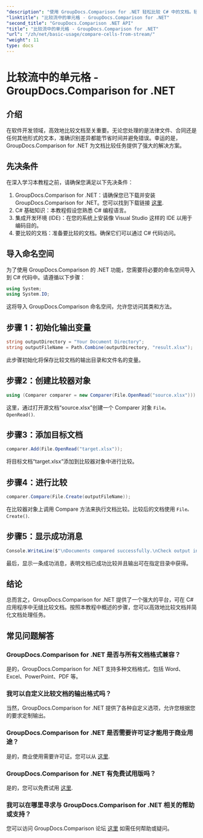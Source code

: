 ```yaml
---
"description": "使用 GroupDocs.Comparison for .NET 轻松比较 C# 中的文档。轻松简化您的文档处理任务。"
"linktitle": "比较流中的单元格 - GroupDocs.Comparison for .NET"
"second_title": "GroupDocs.Comparison .NET API"
"title": "比较流中的单元格 - GroupDocs.Comparison for .NET"
"url": "/zh/net/basic-usage/compare-cells-from-stream/"
"weight": 11
type: docs
---
```

# 比较流中的单元格 - GroupDocs.Comparison for .NET

## 介绍
在软件开发领域，高效地比较文档至关重要。无论您处理的是法律文件、合同还是任何其他形式的文本，准确识别差异都能节省时间并避免错误。幸运的是，GroupDocs.Comparison for .NET 为文档比较任务提供了强大的解决方案。
## 先决条件
在深入学习本教程之前，请确保您满足以下先决条件：
1. GroupDocs.Comparison for .NET：请确保您已下载并安装 GroupDocs.Comparison for .NET。您可以找到下载链接 [这里](https://releases。groupdocs.com/comparison/net/).
2. C# 基础知识：本教程假设您熟悉 C# 编程语言。
3. 集成开发环境 (IDE)：在您的系统上安装像 Visual Studio 这样的 IDE 以用于编码目的。
4. 要比较的文档：准备要比较的文档。确保它们可以通过 C# 代码访问。

## 导入命名空间
为了使用 GroupDocs.Comparison 的 .NET 功能，您需要将必要的命名空间导入到 C# 代码中。请遵循以下步骤：

```csharp
using System;
using System.IO;
```
这将导入 GroupDocs.Comparison 命名空间，允许您访问其类和方法。

## 步骤 1：初始化输出变量
```csharp
string outputDirectory = "Your Document Directory";
string outputFileName = Path.Combine(outputDirectory, "result.xlsx");
```
此步骤初始化将保存比较文档的输出目录和文件名的变量。
## 步骤2：创建比较器对象
```csharp
using (Comparer comparer = new Comparer(File.OpenRead("source.xlsx")))
```
这里，通过打开源文档“source.xlsx”创建一个 Comparer 对象 `File。OpenRead()`.
## 步骤3：添加目标文档
```csharp
comparer.Add(File.OpenRead("target.xlsx"));
```
将目标文档“target.xlsx”添加到比较器对象中进行比较。
## 步骤4：进行比较
```csharp
comparer.Compare(File.Create(outputFileName));
```
在比较器对象上调用 Compare 方法来执行文档比较。比较后的文档使用 `File。Create()`.
## 步骤5：显示成功消息
```csharp
Console.WriteLine($"\nDocuments compared successfully.\nCheck output in {outputDirectory}.");
```
最后，显示一条成功消息，表明文档已成功比较并且输出可在指定目录中获得。

## 结论
总而言之，GroupDocs.Comparison for .NET 提供了一个强大的平台，可在 C# 应用程序中无缝比较文档。按照本教程中概述的步骤，您可以高效地比较文档并简化文档处理任务。
## 常见问题解答
### GroupDocs.Comparison for .NET 是否与所有文档格式兼容？
是的，GroupDocs.Comparison for .NET 支持多种文档格式，包括 Word、Excel、PowerPoint、PDF 等。
### 我可以自定义比较文档的输出格式吗？
当然，GroupDocs.Comparison for .NET 提供了各种自定义选项，允许您根据您的要求定制输出。
### GroupDocs.Comparison for .NET 是否需要许可证才能用于商业用途？
是的，商业使用需要许可证。您可以从 [这里](https://purchase。groupdocs.com/buy).
### GroupDocs.Comparison for .NET 有免费试用版吗？
是的，您可以免费试用 [这里](https://releases。groupdocs.com/).
### 我可以在哪里寻求与 GroupDocs.Comparison for .NET 相关的帮助或支持？
您可以访问 GroupDocs.Comparison 论坛 [这里](https://forum.groupdocs.com/c/comparison/12) 如需任何帮助或疑问。